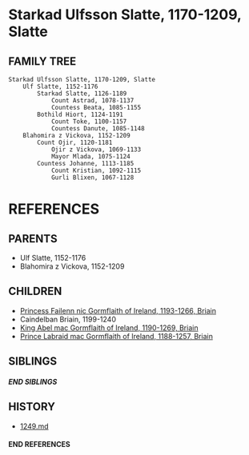 # Starkad Ulfsson Slatte, 1170-1209, Slatte

## FAMILY TREE 
```
Starkad Ulfsson Slatte, 1170-1209, Slatte
    Ulf Slatte, 1152-1176
        Starkad Slatte, 1126-1189
            Count Astrad, 1078-1137
            Countess Beata, 1085-1155
        Bothild Hiort, 1124-1191
            Count Toke, 1100-1157
            Countess Danute, 1085-1148
    Blahomira z Vickova, 1152-1209
        Count Ojir, 1120-1181
            Ojir z Vickova, 1069-1133
            Mayor Mlada, 1075-1124
        Countess Johanne, 1113-1185
            Count Kristian, 1092-1115
            Gurli Blixen, 1067-1128
```


# REFERENCES

## PARENTS 
* Ulf Slatte, 1152-1176
* Blahomira z Vickova, 1152-1209

## CHILDREN 
* [Princess Failenn nic Gormflaith of Ireland, 1193-1266, Briain](p/failenn_nic_gormflaith_1193.md)
* Caindelban Briain, 1199-1240
* [King Abel mac Gormflaith of Ireland, 1190-1269, Briain](p/abel_mac_gormflaith_1190.md)
* [Prince Labraid mac Gormflaith of Ireland, 1188-1257, Briain](p/labraid_mac_gormflaith_1188.md)

## SIBLINGS

##### END SIBLINGS  
## HISTORY
* [1249.md](../h/1249.md)

#### END REFERENCES
